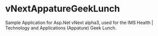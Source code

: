 vNextAppatureGeekLunch
======================

Sample Application for Asp.Net vNext alpha3, used for the IMS Health | Technology and Applications (Appature) Geek Lunch.
